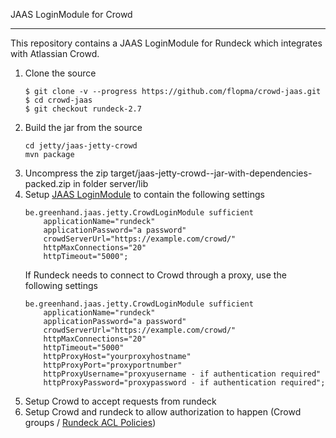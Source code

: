 JAAS LoginModule for Crowd

---

This repository contains a JAAS LoginModule for Rundeck which integrates with Atlassian Crowd.

<ol>
<li>Clone the source

<pre><code>$ git clone -v --progress https://github.com/flopma/crowd-jaas.git
$ cd crowd-jaas
$ git checkout rundeck-2.7</code></pre>

</li>
<li>Build the jar from the source
<pre><code>cd jetty/jaas-jetty-crowd
mvn package
</code></pre>
</li>
<li>Uncompress the zip target/jaas-jetty-crowd-<version>-jar-with-dependencies-packed.zip in folder server/lib</li>
<li>Setup <a href="http://rundeck.org/docs/administration/authenticating-users.html">JAAS LoginModule</a> to contain the following settings
<pre><code>be.greenhand.jaas.jetty.CrowdLoginModule sufficient
	applicationName="rundeck"
	applicationPassword="a password"
	crowdServerUrl="https://example.com/crowd/"
	httpMaxConnections="20"
	httpTimeout="5000";
</code></pre>

If Rundeck needs to connect to Crowd through a proxy, use the following settings

<pre><code>be.greenhand.jaas.jetty.CrowdLoginModule sufficient
	applicationName="rundeck"
	applicationPassword="a password"
	crowdServerUrl="https://example.com/crowd/"
	httpMaxConnections="20"
	httpTimeout="5000"
	httpProxyHost="yourproxyhostname"
	httpProxyPort="proxyportnumber"
	httpProxyUsername="proxyusername - if authentication required"
	httpProxyPassword="proxypassword - if authentication required";
</code></pre>
</li>
<li>Setup Crowd to accept requests from rundeck</li>
<li>Setup Crowd and rundeck to allow authorization to happen (Crowd groups / <a href="http://rundeck.org/docs/administration/access-control-policy.html">Rundeck ACL Policies</a>)</li>
</ol>
